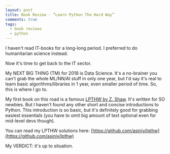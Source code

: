 ```yaml
---
layout: post
title: Book Review - “Learn Python The Hard Way”
comments: true
tags:
  - book reviews
  - python
---
```


I haven't read IT-books for a long-long period. I preferred to do humanitarian science instead.

Now it's time to get back to the IT sector.

My NEXT BIG THING (TM) for 2018 is Data Science. It's a no-brainer you can't grab the whole ML/NN/AI stuff in only one year, but I'd say it's real to learn basic algorithms/libraries in 1 year, even smaller period of time. So, this is where I go to.

My first book on this road is a famous [LPTHW by Z. Shaw](https://learnpythonthehardway.org/). It's written for SO newbies. But I haven't found any other short and concise introductions to Python. This introduction is so basic, but it's definitely good for grabbing easiest essentials (you have to omit big amount of text optional even for mid-level devs though).

You can read my LPTHW solutions here: [https://github.com/asiniy/lpthw](https://github.com/asiniy/lpthw)

My VERDICT: it's up to situation.
